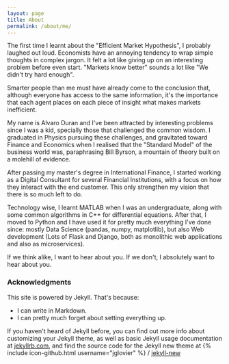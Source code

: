 ```yaml
---
layout: page
title: About
permalink: /about/me/
---
```


The first time I learnt about the "Efficient Market Hypothesis", I probably laughed out loud. Economists have an annoying tendency to wrap simple thoughts in complex jargon. It felt a lot like giving up on an interesting problem before even start. "Markets know better" sounds a lot like "We didn't try hard enough".

Smarter people than me must have already come to the conclusion that, although everyone has access to the same information, it's  the importance that each agent places on each piece of insight what makes markets inefficient.

My name is Alvaro Duran and I've been attracted by interesting problems since I was a kid, specially those that challenged the common wisdom. I graduated in Physics pursuing these challenges, and gravitated toward Finance and Economics when I realised that the "Standard Model" of the business world was, paraphrasing Bill Byrson, a mountain of theory built on a molehill of evidence.

After passing my master's degree in International Finance, I started working as a Digital Consultant for several Financial Institutions, with a focus on how they interact with the end customer. This only strengthen my vision that there is so much left to do.

Technology wise, I learnt MATLAB when I was an undergraduate, along with some common algorithms in C++ for differential equations. After that, I moved to Python and I have used it for pretty much everything I've done since: mostly Data Science (pandas, numpy, matplotlib), but also Web development (Lots of Flask and Django, both as monolithic web applications and also as microservices).

If we think alike, I want to hear about you. If we don't, I absolutely want to hear about you.


### Acknowledgments

This site is powered by Jekyll. That's because:
- I can write in Markdown.
- I can pretty much forget about setting everything up.

If you haven't heard of Jekyll before, you can find out more info about customizing your Jekyll theme, as well as basic Jekyll usage documentation at [jekyllrb.com](http://jekyllrb.com/), and find the source code for the Jekyll new theme at
{% include icon-github.html username="jglovier" %} /
[jekyll-new](https://github.com/jglovier/jekyll-new)
